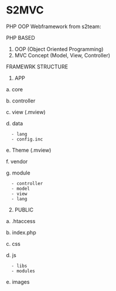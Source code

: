 # S2MVC
PHP OOP Webframework from s2team:

PHP BASED

1. OOP (Object Oriented Programming)
2. MVC Concept (Model, View, Controller)

FRAMEWRK STRUCTURE
1. APP

  a. core
  
  b. controller
  
  c. view (.mview)
  
  d. data
  
      - lang      
      - config.inc

  e. Theme (.mview)
  
  f. vendor
  
  g. module
  
      - controller
      - model
      - view
      - lang

2. PUBLIC

  a. .htaccess
  
  b. index.php
  
  c. css
  
  d. js
  
      - libs
      - modules
      
  e. images
     
  
